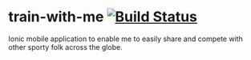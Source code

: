 
# train-with-me [![Build Status](https://travis-ci.org/Stono/train-with-me.svg?branch=master)](https://travis-ci.org/Stono/train-with-me)
Ionic mobile application to enable me to easily share and compete with other sporty folk across the globe.
